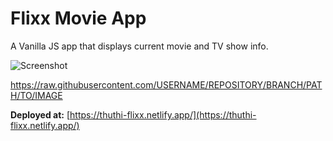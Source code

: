 # Flixx Movie App

A Vanilla JS app that displays current movie and TV show info.

![Screenshot](./images/tmdb.png)

https://raw.githubusercontent.com/USERNAME/REPOSITORY/BRANCH/PATH/TO/IMAGE

**Deployed at:** [https://thuthi-flixx.netlify.app/](https://thuthi-flixx.netlify.app/)

